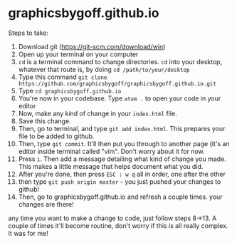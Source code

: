# graphicsbygoff.github.io


Steps to take:

1. Download git (https://git-scm.com/download/win)
2. Open up your terminal on your computer
3. ```cd``` is a terminal command to change directories. ```cd``` into your desktop, whatever that route is, by doing ```cd /path/to/your/desktop```
4. Type this command ```git clone https://github.com/graphicsbygoff/graphicsbygoff.github.io.git```
5. Type ```cd graphicsbygoff.github.io```
6. You're now in your codebase. Type ```atom .``` to open your code in your editor
7. Now, make any kind of change in your ```index.html``` file.
8. Save this change.
9. Then, go to terminal, and type ```git add index.html```. This prepares your file to be added to github.
10. Then, type ```git commit```. It'll then put you through to another page (it's an editor inside terminal called "vim". Don't worry about it for now. 
11. Press ```i```. Then add a message detailing what kind of change you made. This makes a little message that helps document what you did.
12. After you're done, then press ```ESC : w q``` all in order, one after the other
13. then type ```git push origin master``` - you just pushed your changes to github!
14. Then, go to graphicsbygoff.github.io and refresh a couple times. your changes are there!

any time you want to make a change to code, just follow steps 8->13. A couple of times it'll become routine, don't worry if this is all really complex. It was for me!
